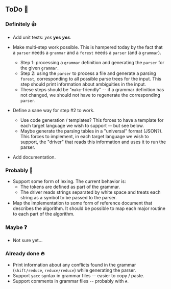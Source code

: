 ## ToDo 🔨

### Definitely 👍

* Add unit tests: *yes* **yes** ***yes***.
* Make multi-step work possible.  This is hampered today by the fact that a
  `parser` needs a `grammar` and a `forest` needs a `parser` (and a `grammar`).
  * Step 1: processing a `grammar` definition and generating the `parser` for
    the given `grammar`.
  * Step 2: using the `parser` to process a file and generate a parsing
    `forest`, corresponding to all possible parse trees for the input.  This
    step should print information about ambiguities in the input.
  * These steps should be "`make`-friendly" -- if a grammar definition has not
    changed, we should not have to regenerate the corresponding `parser`.
* Define a sane way for step #2 to work.
  * Use code generation / templates?  This forces to have a template for each
    target language we wish to support -- but see below.
  * Maybe generate the parsing tables in a "universal" format (JSON?).  This
    forces to implement, in each target language we wish to support, the
    "driver" that reads this information and uses it to run the parser.

* Add documentation.

### Probably 🤔

* Support some form of lexing.  The current behavior is:
  * The tokens are defined as part of the grammar.
  * The driver reads strings separated by white space and treats each string as
    a symbol to be passed to the parser.
* Map the implementation to some form of reference document that describes the
  algorithm.  It should be possible to map each major routine to each part of
  the algorithm.

### Maybe ❓

* Not sure yet...

### Already done 🔥
* Print information about any conflicts found in the grammar (`shift/reduce`,
  `reduce/reduce`) while generating the parser.
* Support `yacc` syntax in grammar files -- easier to copy / paste.
* Support comments in grammar files -- probably with `#`.
